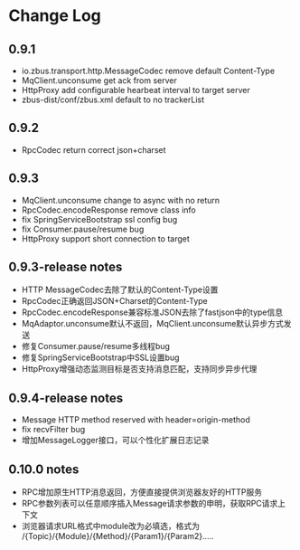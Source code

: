 # Change Log

## 0.9.1

- io.zbus.transport.http.MessageCodec remove default Content-Type
- MqClient.unconsume get ack from server
- HttpProxy add configurable hearbeat interval to target server
- zbus-dist/conf/zbus.xml default to no trackerList

## 0.9.2

- RpcCodec return correct json+charset

## 0.9.3

- MqClient.unconsume change to async with no return
- RpcCodec.encodeResponse remove class info
- fix SpringServiceBootstrap ssl config bug
- fix Consumer.pause/resume bug
- HttpProxy support short connection to target


## 0.9.3-release notes
- HTTP MessageCodec去除了默认的Content-Type设置
- RpcCodec正确返回JSON+Charset的Content-Type
- RpcCodec.encodeResponse兼容标准JSON去除了fastjson中的type信息
- MqAdaptor.unconsume默认不返回，MqClient.unconsume默认异步方式发送
- 修复Consumer.pause/resume多线程bug
- 修复SpringServiceBootstrap中SSL设置bug
- HttpProxy增强动态监测目标是否支持消息匹配，支持同步异步代理


## 0.9.4-release notes
- Message HTTP method reserved with header=origin-method
- fix recvFilter bug
- 增加MessageLogger接口，可以个性化扩展日志记录

## 0.10.0 notes
- RPC增加原生HTTP消息返回，方便直接提供浏览器友好的HTTP服务
- RPC参数列表可以任意顺序插入Message请求参数的申明，获取RPC请求上下文
- 浏览器请求URL格式中module改为必填选，格式为 /{Topic}/{Module}/{Method}/{Param1}/{Param2}.....
